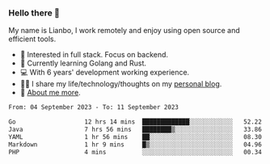 ### Hello there 👋

My name is Lianbo, I work remotely and enjoy using open source and efficient tools.

- 🔭 Interested in full stack. Focus on backend.
- 🌱 Currently learning Golang and Rust.
- 💻 With 6 years' development working experience.
- ✍🏻 I share my life/technology/thoughts on my [personal blog](https://godruoyi.com).
- 👒 [About me more](https://godruoyi.com/posts/About-godruoyi).

<!--START_SECTION:waka-->

```txt
From: 04 September 2023 - To: 11 September 2023

Go                   12 hrs 14 mins  █████████████░░░░░░░░░░░░   52.22 %
Java                 7 hrs 56 mins   ████████▒░░░░░░░░░░░░░░░░   33.86 %
YAML                 1 hr 56 mins    ██░░░░░░░░░░░░░░░░░░░░░░░   08.30 %
Markdown             1 hr 9 mins     █▒░░░░░░░░░░░░░░░░░░░░░░░   04.96 %
PHP                  4 mins          ░░░░░░░░░░░░░░░░░░░░░░░░░   00.34 %
```

<!--END_SECTION:waka-->

